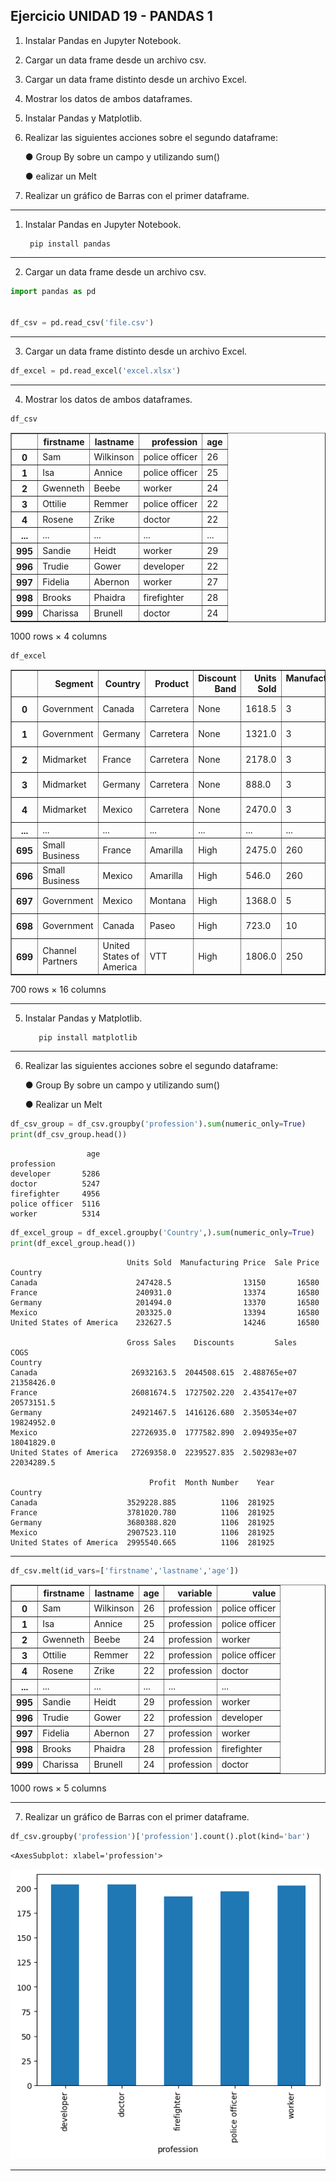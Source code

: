 ## Ejercicio UNIDAD 19 - PANDAS 1

 1.  Instalar Pandas en Jupyter Notebook.
 2.  Cargar un data frame desde un archivo csv.
 3. Cargar un data frame distinto desde un archivo Excel.
 4. Mostrar los datos de ambos dataframes.
 5. Instalar Pandas y Matplotlib.
 6. Realizar las siguientes acciones sobre el segundo dataframe:
 
	● Group By sobre un campo y utilizando sum()
	
	● ealizar un Melt
 7.  Realizar un gráfico de Barras con el primer dataframe.


---

 1.  Instalar Pandas en Jupyter Notebook.
 
          pip install pandas

----

 2.  Cargar un data frame desde un archivo csv.


```python
import pandas as pd


df_csv = pd.read_csv('file.csv')
```

---

 3. Cargar un data frame distinto desde un archivo Excel.


```python
df_excel = pd.read_excel('excel.xlsx')
```

---

4. Mostrar los datos de ambos dataframes.


```python
df_csv
```



<table border="1" class="dataframe">
  <thead>
    <tr style="text-align: right;">
      <th></th>
      <th>firstname</th>
      <th>lastname</th>
      <th>profession</th>
      <th>age</th>
    </tr>
  </thead>
  <tbody>
    <tr>
      <th>0</th>
      <td>Sam</td>
      <td>Wilkinson</td>
      <td>police officer</td>
      <td>26</td>
    </tr>
    <tr>
      <th>1</th>
      <td>Isa</td>
      <td>Annice</td>
      <td>police officer</td>
      <td>25</td>
    </tr>
    <tr>
      <th>2</th>
      <td>Gwenneth</td>
      <td>Beebe</td>
      <td>worker</td>
      <td>24</td>
    </tr>
    <tr>
      <th>3</th>
      <td>Ottilie</td>
      <td>Remmer</td>
      <td>police officer</td>
      <td>22</td>
    </tr>
    <tr>
      <th>4</th>
      <td>Rosene</td>
      <td>Zrike</td>
      <td>doctor</td>
      <td>22</td>
    </tr>
    <tr>
      <th>...</th>
      <td>...</td>
      <td>...</td>
      <td>...</td>
      <td>...</td>
    </tr>
    <tr>
      <th>995</th>
      <td>Sandie</td>
      <td>Heidt</td>
      <td>worker</td>
      <td>29</td>
    </tr>
    <tr>
      <th>996</th>
      <td>Trudie</td>
      <td>Gower</td>
      <td>developer</td>
      <td>22</td>
    </tr>
    <tr>
      <th>997</th>
      <td>Fidelia</td>
      <td>Abernon</td>
      <td>worker</td>
      <td>27</td>
    </tr>
    <tr>
      <th>998</th>
      <td>Brooks</td>
      <td>Phaidra</td>
      <td>firefighter</td>
      <td>28</td>
    </tr>
    <tr>
      <th>999</th>
      <td>Charissa</td>
      <td>Brunell</td>
      <td>doctor</td>
      <td>24</td>
    </tr>
  </tbody>
</table>
<p>1000 rows × 4 columns</p>
</div>




```python
df_excel
```


<table border="1" class="dataframe">
  <thead>
    <tr style="text-align: right;">
      <th></th>
      <th>Segment</th>
      <th>Country</th>
      <th>Product</th>
      <th>Discount Band</th>
      <th>Units Sold</th>
      <th>Manufacturing Price</th>
      <th>Sale Price</th>
      <th>Gross Sales</th>
      <th>Discounts</th>
      <th>Sales</th>
      <th>COGS</th>
      <th>Profit</th>
      <th>Date</th>
      <th>Month Number</th>
      <th>Month Name</th>
      <th>Year</th>
    </tr>
  </thead>
  <tbody>
    <tr>
      <th>0</th>
      <td>Government</td>
      <td>Canada</td>
      <td>Carretera</td>
      <td>None</td>
      <td>1618.5</td>
      <td>3</td>
      <td>20</td>
      <td>32370.0</td>
      <td>0.00</td>
      <td>32370.00</td>
      <td>16185.0</td>
      <td>16185.00</td>
      <td>2014-01-01</td>
      <td>1</td>
      <td>January</td>
      <td>2014</td>
    </tr>
    <tr>
      <th>1</th>
      <td>Government</td>
      <td>Germany</td>
      <td>Carretera</td>
      <td>None</td>
      <td>1321.0</td>
      <td>3</td>
      <td>20</td>
      <td>26420.0</td>
      <td>0.00</td>
      <td>26420.00</td>
      <td>13210.0</td>
      <td>13210.00</td>
      <td>2014-01-01</td>
      <td>1</td>
      <td>January</td>
      <td>2014</td>
    </tr>
    <tr>
      <th>2</th>
      <td>Midmarket</td>
      <td>France</td>
      <td>Carretera</td>
      <td>None</td>
      <td>2178.0</td>
      <td>3</td>
      <td>15</td>
      <td>32670.0</td>
      <td>0.00</td>
      <td>32670.00</td>
      <td>21780.0</td>
      <td>10890.00</td>
      <td>2014-06-01</td>
      <td>6</td>
      <td>June</td>
      <td>2014</td>
    </tr>
    <tr>
      <th>3</th>
      <td>Midmarket</td>
      <td>Germany</td>
      <td>Carretera</td>
      <td>None</td>
      <td>888.0</td>
      <td>3</td>
      <td>15</td>
      <td>13320.0</td>
      <td>0.00</td>
      <td>13320.00</td>
      <td>8880.0</td>
      <td>4440.00</td>
      <td>2014-06-01</td>
      <td>6</td>
      <td>June</td>
      <td>2014</td>
    </tr>
    <tr>
      <th>4</th>
      <td>Midmarket</td>
      <td>Mexico</td>
      <td>Carretera</td>
      <td>None</td>
      <td>2470.0</td>
      <td>3</td>
      <td>15</td>
      <td>37050.0</td>
      <td>0.00</td>
      <td>37050.00</td>
      <td>24700.0</td>
      <td>12350.00</td>
      <td>2014-06-01</td>
      <td>6</td>
      <td>June</td>
      <td>2014</td>
    </tr>
    <tr>
      <th>...</th>
      <td>...</td>
      <td>...</td>
      <td>...</td>
      <td>...</td>
      <td>...</td>
      <td>...</td>
      <td>...</td>
      <td>...</td>
      <td>...</td>
      <td>...</td>
      <td>...</td>
      <td>...</td>
      <td>...</td>
      <td>...</td>
      <td>...</td>
      <td>...</td>
    </tr>
    <tr>
      <th>695</th>
      <td>Small Business</td>
      <td>France</td>
      <td>Amarilla</td>
      <td>High</td>
      <td>2475.0</td>
      <td>260</td>
      <td>300</td>
      <td>742500.0</td>
      <td>111375.00</td>
      <td>631125.00</td>
      <td>618750.0</td>
      <td>12375.00</td>
      <td>2014-03-01</td>
      <td>3</td>
      <td>March</td>
      <td>2014</td>
    </tr>
    <tr>
      <th>696</th>
      <td>Small Business</td>
      <td>Mexico</td>
      <td>Amarilla</td>
      <td>High</td>
      <td>546.0</td>
      <td>260</td>
      <td>300</td>
      <td>163800.0</td>
      <td>24570.00</td>
      <td>139230.00</td>
      <td>136500.0</td>
      <td>2730.00</td>
      <td>2014-10-01</td>
      <td>10</td>
      <td>October</td>
      <td>2014</td>
    </tr>
    <tr>
      <th>697</th>
      <td>Government</td>
      <td>Mexico</td>
      <td>Montana</td>
      <td>High</td>
      <td>1368.0</td>
      <td>5</td>
      <td>7</td>
      <td>9576.0</td>
      <td>1436.40</td>
      <td>8139.60</td>
      <td>6840.0</td>
      <td>1299.60</td>
      <td>2014-02-01</td>
      <td>2</td>
      <td>February</td>
      <td>2014</td>
    </tr>
    <tr>
      <th>698</th>
      <td>Government</td>
      <td>Canada</td>
      <td>Paseo</td>
      <td>High</td>
      <td>723.0</td>
      <td>10</td>
      <td>7</td>
      <td>5061.0</td>
      <td>759.15</td>
      <td>4301.85</td>
      <td>3615.0</td>
      <td>686.85</td>
      <td>2014-04-01</td>
      <td>4</td>
      <td>April</td>
      <td>2014</td>
    </tr>
    <tr>
      <th>699</th>
      <td>Channel Partners</td>
      <td>United States of America</td>
      <td>VTT</td>
      <td>High</td>
      <td>1806.0</td>
      <td>250</td>
      <td>12</td>
      <td>21672.0</td>
      <td>3250.80</td>
      <td>18421.20</td>
      <td>5418.0</td>
      <td>13003.20</td>
      <td>2014-05-01</td>
      <td>5</td>
      <td>May</td>
      <td>2014</td>
    </tr>
  </tbody>
</table>
<p>700 rows × 16 columns</p>
</div>



---


 5. Instalar Pandas y Matplotlib.

           pip install matplotlib

---

 6. Realizar las siguientes acciones sobre el segundo dataframe:

	●  Group By sobre un campo y utilizando sum()
		
	●  Realizar un Melt


```python
df_csv_group = df_csv.groupby('profession').sum(numeric_only=True)
print(df_csv_group.head())
```

                     age
    profession          
    developer       5286
    doctor          5247
    firefighter     4956
    police officer  5116
    worker          5314



```python
df_excel_group = df_excel.groupby('Country',).sum(numeric_only=True)
print(df_excel_group.head())
```

                              Units Sold  Manufacturing Price  Sale Price  
    Country                                                                 
    Canada                      247428.5                13150       16580   
    France                      240931.0                13374       16580   
    Germany                     201494.0                13370       16580   
    Mexico                      203325.0                13394       16580   
    United States of America    232627.5                14246       16580   
    
                              Gross Sales    Discounts         Sales        COGS  
    Country                                                                        
    Canada                     26932163.5  2044508.615  2.488765e+07  21358426.0   
    France                     26081674.5  1727502.220  2.435417e+07  20573151.5   
    Germany                    24921467.5  1416126.680  2.350534e+07  19824952.0   
    Mexico                     22726935.0  1777582.890  2.094935e+07  18041829.0   
    United States of America   27269358.0  2239527.835  2.502983e+07  22034289.5   
    
                                   Profit  Month Number    Year  
    Country                                                      
    Canada                    3529228.885          1106  281925  
    France                    3781020.780          1106  281925  
    Germany                   3680388.820          1106  281925  
    Mexico                    2907523.110          1106  281925  
    United States of America  2995540.665          1106  281925  


- - - 


```python
df_csv.melt(id_vars=['firstname','lastname','age'])
```




<div>
<style scoped>
    .dataframe tbody tr th:only-of-type {
        vertical-align: middle;
    }

    .dataframe tbody tr th {
        vertical-align: top;
    }

    .dataframe thead th {
        text-align: right;
    }
</style>
<table border="1" class="dataframe">
  <thead>
    <tr style="text-align: right;">
      <th></th>
      <th>firstname</th>
      <th>lastname</th>
      <th>age</th>
      <th>variable</th>
      <th>value</th>
    </tr>
  </thead>
  <tbody>
    <tr>
      <th>0</th>
      <td>Sam</td>
      <td>Wilkinson</td>
      <td>26</td>
      <td>profession</td>
      <td>police officer</td>
    </tr>
    <tr>
      <th>1</th>
      <td>Isa</td>
      <td>Annice</td>
      <td>25</td>
      <td>profession</td>
      <td>police officer</td>
    </tr>
    <tr>
      <th>2</th>
      <td>Gwenneth</td>
      <td>Beebe</td>
      <td>24</td>
      <td>profession</td>
      <td>worker</td>
    </tr>
    <tr>
      <th>3</th>
      <td>Ottilie</td>
      <td>Remmer</td>
      <td>22</td>
      <td>profession</td>
      <td>police officer</td>
    </tr>
    <tr>
      <th>4</th>
      <td>Rosene</td>
      <td>Zrike</td>
      <td>22</td>
      <td>profession</td>
      <td>doctor</td>
    </tr>
    <tr>
      <th>...</th>
      <td>...</td>
      <td>...</td>
      <td>...</td>
      <td>...</td>
      <td>...</td>
    </tr>
    <tr>
      <th>995</th>
      <td>Sandie</td>
      <td>Heidt</td>
      <td>29</td>
      <td>profession</td>
      <td>worker</td>
    </tr>
    <tr>
      <th>996</th>
      <td>Trudie</td>
      <td>Gower</td>
      <td>22</td>
      <td>profession</td>
      <td>developer</td>
    </tr>
    <tr>
      <th>997</th>
      <td>Fidelia</td>
      <td>Abernon</td>
      <td>27</td>
      <td>profession</td>
      <td>worker</td>
    </tr>
    <tr>
      <th>998</th>
      <td>Brooks</td>
      <td>Phaidra</td>
      <td>28</td>
      <td>profession</td>
      <td>firefighter</td>
    </tr>
    <tr>
      <th>999</th>
      <td>Charissa</td>
      <td>Brunell</td>
      <td>24</td>
      <td>profession</td>
      <td>doctor</td>
    </tr>
  </tbody>
</table>
<p>1000 rows × 5 columns</p>
</div>



---

 7.  Realizar un gráfico de Barras con el primer dataframe.


```python
df_csv.groupby('profession')['profession'].count().plot(kind='bar')
```




    <AxesSubplot: xlabel='profession'>




    
![png](notebook_files/notebook_24_1.png)
    


---
